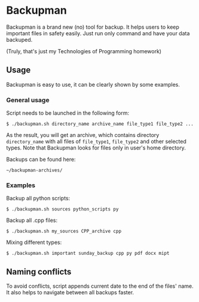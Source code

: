 # Backupman

Backupman is a brand new (no) tool for backup. It helps users to keep important files in safety easily. Just run only command and have your data backuped.

(Truly, that's just my Technologies of Programming homework)

## Usage

Backupman is easy to use, it can be clearly shown by some examples.

### General usage

Script needs to be launched in the following form:

```
$ ./backupman.sh directory_name archive_name file_type1 file_type2 ...
```
As the result, you will get an archive, which contains directory `directory_name` with all files of `file_type1`, `file_type2` and other selected types. Note that Backupman looks for files only in user's home directory.

Backups can be found here:

```
~/backupman-archives/
```

### Examples

Backup all python scripts:

```
$ ./backupman.sh sources python_scripts py
```

Backup all .cpp files:

```
$ ./backupman.sh my_sources CPP_archive cpp
```

Mixing different types:

```
$ ./backupman.sh important sunday_backup cpp py pdf docx mipt
```
## Naming conflicts

To avoid conflicts, script appends current date to the end of the files' name. It also helps to navigate between all backups faster.

